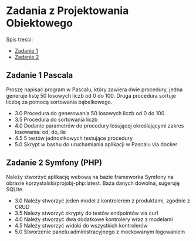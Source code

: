 # Zadania z Projektowania Obiektowego
Spis treści:
* [Zadanie 1](#zadanie-1)
* [Zadanie 2](#zadanie-2)

## Zadanie 1 Pascala
Proszę napisać program w Pascalu, który zawiera dwie procedury, jedna
generuje listę 50 losowych liczb od 0 do 100. Druga procedura sortuje
liczbę za pomocą sortowania bąbelkowego.

* 3.0 Procedura do generowania 50 losowych liczb od 0 do 100
* 3.5 Procedura do sortowania liczb
* 4.0 Dodanie parametrów do procedury losującej określającymi zakres
losowania: od, do, ile
* 4.5 5 testów jednostkowych testujące procedury
* 5.0 Skrypt w bashu do uruchamiania aplikacji w Pascalu via docker

## Zadanie 2 Symfony (PHP)

Należy stworzyć aplikację webową na bazie frameworka Symfony na
obrazie kprzystalski/projobj-php:latest. Baza danych dowolna, sugeruję
SQLite.
* 3.0 Należy stworzyć jeden model z kontrolerem z produktami, zgodnie z
CRUD
* 3.5 Należy stworzyć skrypty do testów endpointów via curl
* 4.0 Należy stworzyć dwa dodatkowe kontrolery wraz z modelami
* 4.5 Należy stworzyć widoki do wszystkich kontrolerów
* 5.0 Stworzenie panelu administracyjnego z mockowanym logowaniem

